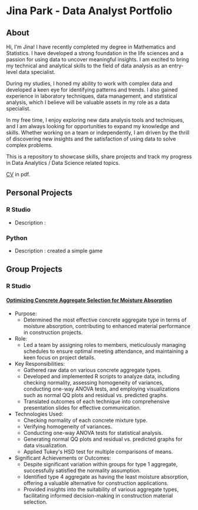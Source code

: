 # Jina Park - Data Analyst Portfolio
## About
Hi, I'm Jina! I have recently completed my degree in Mathematics and Statistics. I have developed a strong foundation in the life sciences and a passion for using data to uncover meaningful insights. I am excited to bring my technical and analytical skills to the field of data analysis as an entry-level data specialist.

During my studies, I honed my ability to work with complex data and developed a keen eye for identifying patterns and trends. I also gained experience in laboratory techniques, data management, and statistical analysis, which I believe will be valuable assets in my role as a data specialist.

In my free time, I enjoy exploring new data analysis tools and techniques, and I am always looking for opportunities to expand my knowledge and skills. Whether working on a team or independently, I am driven by the thrill of discovering new insights and the satisfaction of using data to solve complex problems.

This is a repository to showcase skills, share projects and track my progress in Data Analytics / Data Science related topics.

[CV](https://github.com/jinapark2150/Portfolio_Jina-Park/blob/Projects/loaf) in pdf.

## Personal Projects
### R Studio
* Description :
### Python
* Description : created a simple game


## Group Projects
### R Studio
#### [Optimizing Concrete Aggregate Selection for Moisture Absorption](https://github.com/jinapark2150/Portfolio/blob/main/Optimizing%20Concrete%20Aggregate%20Selection%20for%20Moisture%20Absorption)
* Purpose:
  + Determined the most effective concrete aggregate type in terms of moisture absorption, contributing to enhanced material performance in construction projects.
* Role:
  + Led a team by assigning roles to members, meticulously managing schedules to ensure optimal meeting attendance, and maintaining a keen focus on project details.
* Key Responsibilities:
  + Gathered raw data on various concrete aggregate types.
  + Developed and implemented R scripts to analyze data, including checking normality, assessing homogeneity of variances, conducting one-way ANOVA tests, and employing visualizations such as normal QQ plots and residual vs. predicted graphs.
  + Translated outcomes of each technique into comprehensive presentation slides for effective communication.
* Technologies Used:
  + Checking normality of each concrete mixture type.
  + Verifying homogeneity of variances.
  + Conducting one-way ANOVA tests for statistical analysis.
  + Generating normal QQ plots and residual vs. predicted graphs for data visualization.
  + Applied Tukey's HSD test for multiple comparisons of means.
* Significant Achievements or Outcomes:
  + Despite significant variation within groups for type 1 aggregate, successfully satisfied the normality assumption.
  + Identified type 4 aggregate as having the least moisture absorption, offering a valuable alternative for construction applications.
  + Provided insights into the suitability of various aggregate types, facilitating informed decision-making in construction material selection.
